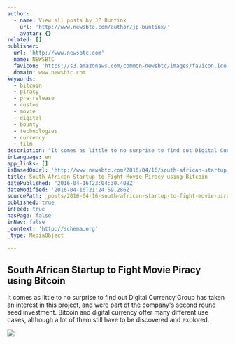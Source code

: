 ```yaml
---
author:
  - name: View all posts by JP Buntinx
    url: 'http://www.newsbtc.com/author/jp-buntinx/'
    avatar: {}
related: []
publisher:
  url: 'http://www.newsbtc.com'
  name: NEWSBTC
  favicon: 'https://s3.amazonaws.com/common-newsbtc/images/favicon.ico'
  domain: www.newsbtc.com
keywords:
  - bitcoin
  - piracy
  - pre-release
  - custos
  - movie
  - digital
  - bounty
  - technologies
  - currency
  - film
description: "It comes as little to no surprise to find out Digital Currency Group has taken an interest in this project, and were part of the company's second round seed investment. Bitcoin and digital currency offer many different use cases, although a lot of them still have to be discovered and explored."
inLanguage: en
app_links: []
isBasedOnUrl: 'http://www.newsbtc.com/2016/04/16/south-african-startup-fight-movie-piracy-using-bitcoin/'
title: South African Startup to Fight Movie Piracy using Bitcoin
datePublished: '2016-04-16T23:04:30.408Z'
dateModified: '2016-04-16T21:24:59.286Z'
sourcePath: _posts/2016-04-16-south-african-startup-to-fight-movie-piracy-using-bitcoin.md
published: true
inFeed: true
hasPage: false
inNav: false
_context: 'http://schema.org'
_type: MediaObject

---
```

<article style=""><h1>South African Startup to Fight Movie Piracy using Bitcoin</h1><p>It comes as little to no surprise to find out Digital Currency Group has taken an interest in this project, and were part of the company's second round seed investment. Bitcoin and digital currency offer many different use cases, although a lot of them still have to be discovered and explored.</p><img src="http://s3.amazonaws.com/main-newsbtc-images/2016/04/16163423/shutterstock_342785141.jpg" /></article>